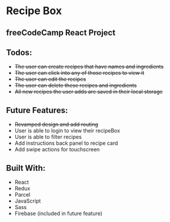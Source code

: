 # Recipe Box

## freeCodeCamp React Project

## Todos:

* ~~The user can create recipes that have names and ingredients~~
* ~~The user can click into any of those recipes to view it~~
* ~~The user can edit the recipes~~
* ~~The user can delete these recipes and ingredients~~
* ~~All new recipes the user adds are saved in their local storage~~

## Future Features:

* ~~Revamped design and add routing~~
* User is able to login to view their recipeBox
* User is able to filter recipes
* Add instructions back panel to recipe card
* Add swipe actions for touchscreen

## Built With:

* React
* Redux
* Parcel
* JavaScript
* Sass
* Firebase (included in future feature)
